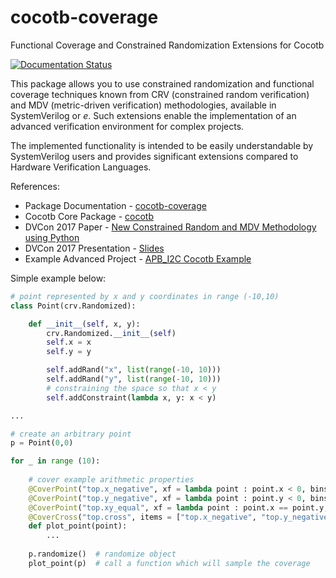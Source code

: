 # cocotb-coverage
Functional Coverage and Constrained Randomization Extensions for Cocotb

[![Documentation Status](https://readthedocs.org/projects/cocotb-coverage/badge/?version=latest)](http://cocotb-coverage.readthedocs.org/en/latest/)

This package allows you to use constrained randomization and functional coverage techniques known from CRV (constrained random verification) and MDV (metric-driven verification) methodologies, available in SystemVerilog or _e_. Such extensions enable the implementation of an advanced verification environment for complex projects.

The implemented functionality is intended to be easily understandable by SystemVerilog users and provides significant extensions compared to Hardware Verification Languages. 

References:
* Package Documentation - [cocotb-coverage](https://cocotb-coverage.readthedocs.io)
* Cocotb Core Package - [cocotb](https://github.com/potentialventures/cocotb)
* DVCon 2017 Paper - [New Constrained Random and MDV Methodology using Python](http://events.dvcon.org/2017/proceedings/papers/02_3.pdf)
* DVCon 2017 Presentation - [Slides](http://events.dvcon.org/2017/proceedings/slides/02_3.pdf)
* Example Advanced Project - [APB_I2C Cocotb Example](https://github.com/mciepluc/apbi2c_cocotb_example)

Simple example below:
```Python
# point represented by x and y coordinates in range (-10,10)
class Point(crv.Randomized):

    def __init__(self, x, y):
        crv.Randomized.__init__(self)
        self.x = x
        self.y = y

        self.addRand("x", list(range(-10, 10)))
        self.addRand("y", list(range(-10, 10)))
        # constraining the space so that x < y
        self.addConstraint(lambda x, y: x < y)

...

# create an arbitrary point
p = Point(0,0)

for _ in range (10):
    
    # cover example arithmetic properties
    @CoverPoint("top.x_negative", xf = lambda point : point.x < 0, bins = [True, False])
    @CoverPoint("top.y_negative", xf = lambda point : point.y < 0, bins = [True, False])
    @CoverPoint("top.xy_equal", xf = lambda point : point.x == point.y, bins = [True, False])
    @CoverCross("top.cross", items = ["top.x_negative", "top.y_negative"])
    def plot_point(point):
        ...
    
    p.randomize()  # randomize object
    plot_point(p)  # call a function which will sample the coverage
              
```
